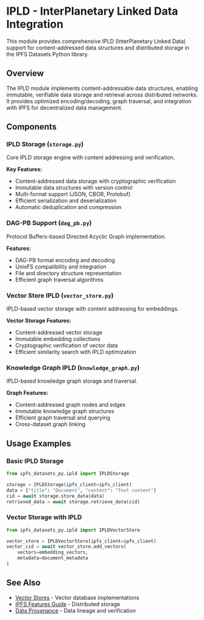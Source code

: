 # IPLD - InterPlanetary Linked Data Integration

This module provides comprehensive IPLD (InterPlanetary Linked Data) support for content-addressed data structures and distributed storage in the IPFS Datasets Python library.

## Overview

The IPLD module implements content-addressable data structures, enabling immutable, verifiable data storage and retrieval across distributed networks. It provides optimized encoding/decoding, graph traversal, and integration with IPFS for decentralized data management.

## Components

### IPLD Storage (`storage.py`)
Core IPLD storage engine with content addressing and verification.

**Key Features:**
- Content-addressed data storage with cryptographic verification
- Immutable data structures with version control
- Multi-format support (JSON, CBOR, Protobuf)
- Efficient serialization and deserialization
- Automatic deduplication and compression

### DAG-PB Support (`dag_pb.py`)
Protocol Buffers-based Directed Acyclic Graph implementation.

**Features:**
- DAG-PB format encoding and decoding
- UnixFS compatibility and integration
- File and directory structure representation
- Efficient graph traversal algorithms

### Vector Store IPLD (`vector_store.py`)
IPLD-based vector storage with content addressing for embeddings.

**Vector Storage Features:**
- Content-addressed vector storage
- Immutable embedding collections
- Cryptographic verification of vector data
- Efficient similarity search with IPLD optimization

### Knowledge Graph IPLD (`knowledge_graph.py`)
IPLD-based knowledge graph storage and traversal.

**Graph Features:**
- Content-addressed graph nodes and edges
- Immutable knowledge graph structures
- Efficient graph traversal and querying
- Cross-dataset graph linking

## Usage Examples

### Basic IPLD Storage
```python
from ipfs_datasets_py.ipld import IPLDStorage

storage = IPLDStorage(ipfs_client=ipfs_client)
data = {"title": "Document", "content": "Text content"}
cid = await storage.store_data(data)
retrieved_data = await storage.retrieve_data(cid)
```

### Vector Storage with IPLD
```python
from ipfs_datasets_py.ipld import IPLDVectorStore

vector_store = IPLDVectorStore(ipfs_client=ipfs_client)
vector_cid = await vector_store.add_vectors(
    vectors=embedding_vectors,
    metadata=document_metadata
)
```

## See Also

- [Vector Stores](../vector_stores/README.md) - Vector database implementations
- [IPFS Features Guide](../../docs/distributed_features.md) - Distributed storage
- [Data Provenance](../../docs/data_provenance.md) - Data lineage and verification